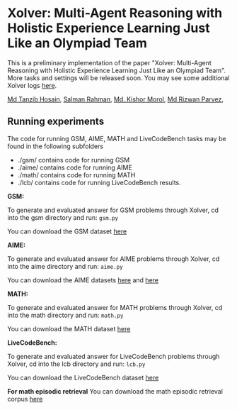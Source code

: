 # Xolver: Multi-Agent Reasoning with Holistic Experience Learning Just Like an Olympiad Team

This is a preliminary implementation of the paper "Xolver: Multi-Agent Reasoning with Holistic Experience Learning Just Like an Olympiad Team". More tasks and settings will be released soon. You may see some additional Xolver logs [here](https://drive.google.com/drive/folders/1O-KYcgQcEniIGfxbUcQjyZLjAzUJkr0s?usp=sharing).

[Md Tanzib Hosain](https://scholar.google.com/citations?user=3YexY9gAAAAJ&hl=en),
[Salman Rahman](https://scholar.google.com/citations?user=vr7uTc8AAAAJ&hl=en&oi=ao),
[Md. Kishor Morol](https://scholar.google.com/citations?user=pjn3jg4AAAAJ&hl=en),
[Md Rizwan Parvez](https://scholar.google.com/citations?user=KhC8rtcAAAAJ&hl=en),

## Running experiments

The code for running GSM, AIME, MATH and LiveCodeBench tasks may be found in the following subfolders

* ./gsm/ contains code for running GSM
* ./aime/ contains code for running AIME
* ./math/ contains code for running MATH
* ./lcb/ contains code for running LiveCodeBench results.

**GSM:**

To generate and evaluated answer for GSM problems through Xolver, cd into the gsm directory and run:
	`gsm.py`

You can download the GSM dataset [here](https://huggingface.co/datasets/openai/gsm8k)

 **AIME:**

To generate and evaluated answer for AIME problems through Xolver, cd into the aime directory and run:
	`aime.py`

You can download the AIME datasets [here](https://huggingface.co/datasets/HuggingFaceH4/aime_2024) and [here](https://huggingface.co/datasets/yentinglin/aime_2025) 

**MATH:**

To generate and evaluated answer for MATH problems through Xolver, cd into the math directory and run:
	`math.py`

 You can download the MATH dataset [here](https://huggingface.co/datasets/di-zhang-fdu/MATH500)

 **LiveCodeBench:**

To generate and evaluated answer for LiveCodeBench problems through Xolver, cd into the lcb directory and run:
	`lcb.py`

 You can download the LiveCodeBench dataset [here](https://huggingface.co/datasets/livecodebench/code_generation)

**For math episodic retrieval**
You can download the math episodic retrieval corpus [here](https://huggingface.co/datasets/nvidia/OpenMathReasoning)
